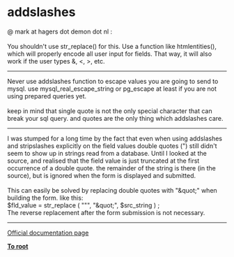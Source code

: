 # addslashes



@ mark at hagers dot demon dot nl :<br><br>You shouldn&apos;t use str_replace() for this. Use a function like htmlentities(), which will properly encode all user input for fields. That way, it will also work if the user types &amp;, &lt;, &gt;, etc.  

---

Never use addslashes function to escape values you are going to send to mysql. use mysql_real_escape_string or pg_escape at least if you are not using prepared queries yet.<br><br>keep in mind that single quote is not the only special character that can break your sql query. and quotes are the only thing which addslashes care.  

---

I was stumped for a long time by the fact that even when using addslashes and stripslashes explicitly on the field values double quotes (") still didn&apos;t seem to show up in strings read from a database. Until I looked at the source, and realised that the field value is just truncated at the first occurrence of a double quote. the remainder of the string is there (in the source), but is ignored when the form is displayed and submitted.<br><br>This can easily be solved by replacing double quotes with "&amp;quot;" when building the form. like this:<br>$fld_value =  str_replace ( "\"", "&amp;quot;", $src_string ) ;<br>The reverse replacement after the form submission is not necessary.  

---

[Official documentation page](https://www.php.net/manual/en/function.addslashes.php)

**[To root](/README.md)**